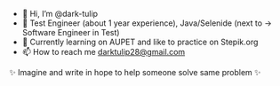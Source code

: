 - 👋 Hi, I’m @dark-tulip
- 👀 Test Engineer (about 1 year experience), Java/Selenide (next to -> Software Engineer in Test) 
- 🌱 Currently learning on AUPET and like to practice on Stepik.org
- 📫 How to reach me darktulip28@gmail.com

✨ Imagine and write in hope to help someone solve same problem ✨

<!---
dark-tulip/dark-tulip is a ✨ special ✨ repository because its `README.md` (this file) appears on your GitHub profile.
You can click the Preview link to take a look at your changes.
--->
